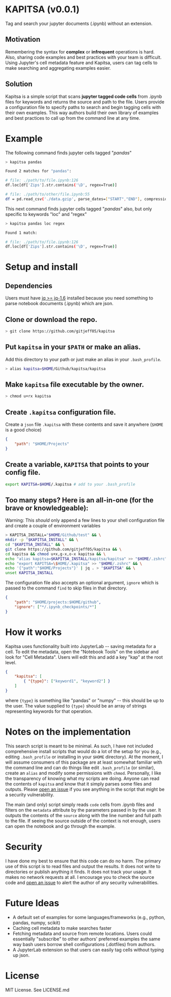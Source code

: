 # KAPITSA (v0.0.1)

Tag and search your jupyter documents (.ipynb) without an extension.

## Motivation

Remembering the syntax for **complex** or **infrequent** operations is hard. Also, sharing code examples and best practices with your team is difficult. Using Jupyter's cell metadata feature and Kapitsa, users can tag cells to make searching and aggregating examples easier.

## Solution

Kapitsa is a simple script that scans **jupyter tagged code cells** from .ipynb files for keywords and returns the source and path to the file. Users provide a configuration file to specify paths to search and begin tagging cells with their own examples. This way authors build their own library of examples and best practices to call up from the command line at any time.

# Example
<!-- 
https://colorhunt.co/palette/170332
ffae8f
ff677d
cd6684
6f5a7e 
-->

<!-- <style>
    .host { color: #6f5a7e }
    .prompt { color: #6f5a7e } 
    .kapitsa { color: #ff677d }
    .search { color: #ffae8f}
</style> -->

The following command finds jupyter cells tagged "*pandas*"


```bash session
> kapitsa pandas

Found 2 matches for "pandas":

# file: ./path/to/file.ipynb:126
df.loc[df['Zips'].str.contains('\D', regex=True)]

# file: ./path/to/other/file.ipynb:55
df = pd.read_csv('./data.gzip', parse_dates=["START","END"], compression='gzip', dtype={ 'ZIP': 'str'})
```

This next command finds jupyter cells tagged "*pandas*" also, but only specific to keywords "loc" and "regex"

```bash session
> kapitsa pandas loc regex

Found 1 match:

# file: ./path/to/file.ipynb:126
df.loc[df['Zips'].str.contains('\D', regex=True)]
```

# Setup and install

## Dependencies

Users must have [jq >= jq-1.6](https://stedolan.github.io/jq/) installed because you need something to parse notebook documents (.ipynb) which are json.

## Clone or download the repo.

```bash session
> git clone https://github.com/gitjeff05/kapitsa
```

## Put `kapitsa` in your `$PATH` or make an alias.

Add this directory to your path or just make an alias in your `.bash_profile`.

```bash session
> alias kapitsa=$HOME/Github/kapitsa/kapitsa
```

## Make `kapitsa` file executable by the owner.

```bash session
> chmod u+rx kapitsa
```

## Create `.kapitsa` configuration file.

Create a `json` file `.kapitsa` with these contents and save it anywhere (`$HOME` is a good choice)

```json
{
    "path": "$HOME/Projects"
}
```

## Create a variable, `KAPITSA` that points to your config file.

```bash
export KAPITSA=$HOME/.kapitsa # add to your .bash_profile
```

## Too many steps? Here is an all-in-one (for the brave or knowledgeable):

Warning: This *should* only append a few lines to your shell configuration file and create a couple of environment variables

```bash session
> KAPITSA_INSTALL="$HOME/Github/test" && \
mkdir -p "$KAPITSA_INSTALL" && \
cd "$KAPITSA_INSTALL" && \
git clone https://github.com/gitjeff05/kapitsa && \
cd kapitsa && chmod u+x,g-x,o-x kapitsa && \
echo "alias kapitsa=$KAPITSA_INSTALL/kapitsa/kapitsa" >> "$HOME/.zshrc" && \
echo "export KAPITSA=\$HOME/.kapitsa" >> "$HOME/.zshrc" && \
echo '{"path":"$HOME/Projects"}' | jq . > "$KAPITSA" && \
unset KAPITSA_INSTALL
```

The configuration file also accepts an optional argument, `ignore` which is passed to the command `find` to skip files in that directory.

```json
{
    "path": "$HOME/projects:$HOME/github",
    "ignore": ["*/.ipynb_checkpoints/*"]
}
```

# How it works

Kapitsa uses functionality built into JupyterLab -- saving metadata for a cell. To edit the metadata, open the "Notebook Tools" on the sidebar and look for "Cell Metadata". Users will edit this and add a key "kap" at the root level.

```json
{
    "kapitsa": [
        { "{type}": ["keyword1", "keyword2"] }
    ]
}
```

where `{type}` is something like "pandas" or "numpy" -- this should be up to the user. The value supplied to `{type}` should be an array of strings representing keywords for that operation.

# Notes on the implementation

This search script is meant to be minimal. As such, I have not included comprehensive install scripts that would do a lot of the setup for you (e.g., editing `.bash_profile` or installing in your `$HOME` directory). At the moment, I will assume consumers of this package are at least somewhat familiar with the command line and can do things like edit `.bash_profile` (or similar), create an `alias` and modify some permissions with `chmod`. Personally, I like the transparency of knowing what my scripts are doing. Anyone can read the contents of `kapitsa` and know that it simply parses some files and outputs. Please [open an issue](https://github.com/gitjeff05/kapitsa/issues) if you see anything in the script that might be a security vulnerability.

The main (and only) script simply reads `code` cells from .ipynb files and filters on the `metadata` attribute by the parameters passed in by the user. It outputs the contents of the `source` along with the line number and full path to the file. If seeing the source outside of the context is not enough, users can open the notebook and go through the example.

# Security 

I have done my best to ensure that this code can do no harm. The primary use of this script is to read files and output the results. It does not write to directories or publish anything it finds. It does not track your usage. It makes no network requests at all. I encourage you to check the source code and [open an issue](https://github.com/gitjeff05/kapitsa/issues) to alert the author of any security vulnerabilities. 

# Future Ideas

- A default set of examples for some languages/frameworks (e.g., python, pandas, numpy, scikit)
- Caching cell metadata to make searches faster
- Fetching metadata and source from remote locations. Users could essentially "subscribe" to other authors' preferred examples the same way bash users borrow shell configurations (.dotfiles) from authors.
- A JupyterLab extension so that users can easily tag cells without typing up json.

# License
MIT License. See LICENSE.md